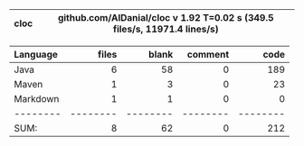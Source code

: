 

cloc|github.com/AlDanial/cloc v 1.92  T=0.02 s (349.5 files/s, 11971.4 lines/s)
--- | ---

Language|files|blank|comment|code
:-------|-------:|-------:|-------:|-------:
Java|6|58|0|189
Maven|1|3|0|23
Markdown|1|1|0|0
--------|--------|--------|--------|--------
SUM:|8|62|0|212
